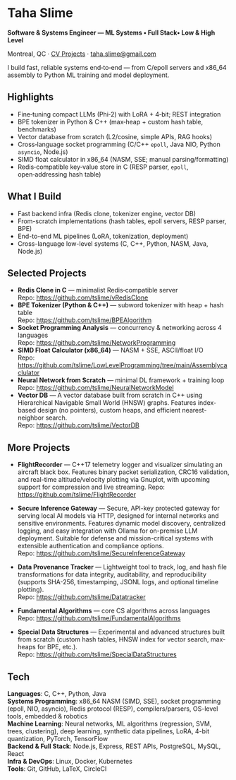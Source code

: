 # Taha Slime

**Software & Systems Engineer — ML Systems • Full Stack• Low & High Level**

Montreal, QC · [CV Projects](#selected-projects) · taha.slime@gmail.com

I build fast, reliable systems end‑to‑end — from C/epoll servers and x86_64 assembly to Python ML training and model deployment.

## Highlights
- Fine‑tuning compact LLMs (Phi‑2) with LoRA + 4‑bit; REST integration
- BPE tokenizer in Python & C++ (max‑heap + custom hash table, benchmarks)
- Vector database from scratch (L2/cosine, simple APIs, RAG hooks)
- Cross‑language socket programming (C/C++ `epoll`, Java NIO, Python `asyncio`, Node.js)
- SIMD float calculator in x86_64 (NASM, SSE; manual parsing/formatting)
- Redis‑compatible key‑value store in C (RESP parser, `epoll`, open‑addressing hash table)


## What I Build
- Fast backend infra (Redis clone, tokenizer engine, vector DB)
- From-scratch implementations (hash tables, epoll servers, RESP parser, BPE)
- End-to-end ML pipelines (LoRA, tokenization, deployment)
- Cross-language low-level systems (C, C++, Python, NASM, Java, Node.js)


## Selected Projects
- **Redis Clone in C** — minimalist Redis‑compatible server  
  Repo: https://github.com/tslime/vRedisClone
- **BPE Tokenizer (Python & C++)** — subword tokenizer with heap + hash table  
  Repo: https://github.com/tslime/BPEAlgorithm
- **Socket Programming Analysis** — concurrency & networking across 4 languages  
  Repo: https://github.com/tslime/NetworkProgramming
- **SIMD Float Calculator (x86_64)** — NASM + SSE, ASCII/float I/O  
  Repo: https://github.com/tslime/LowLevelProgramming/tree/main/Assemblycaclulator
- **Neural Network from Scratch** — minimal DL framework + training loop  
  Repo: https://github.com/tslime/NeuralNetworkModel
- **Vector DB** — A vector database built from scratch in C++ using Hierarchical Navigable Small World (HNSW) graphs. Features index-based design (no pointers), custom heaps, and efficient nearest-neighbor search.  
  Repo: https://github.com/tslime/VectorDB

## More Projects

- **FlightRecorder** — C++17 telemetry logger and visualizer simulating an aircraft black box.
Features binary packet serialization, CRC16 validation, and real-time altitude/velocity plotting via Gnuplot, with upcoming support for compression and live streaming.
Repo: https://github.com/tslime/FlightRecorder

- **Secure Inference Gateway** — Secure, API-key protected gateway for serving local AI models via HTTP, designed for internal networks and sensitive environments. Features dynamic model discovery, centralized logging, and easy integration with Ollama for on-premise LLM deployment. Suitable for defense and mission-critical systems with extensible authentication and compliance options.  
  Repo: https://github.com/tslime/SecureInferenceGateway
  
- **Data Provenance Tracker** — Lightweight tool to track, log, and hash file transformations for data integrity, auditability, and reproducibility (supports SHA-256, timestamping, JSONL logs, and optional timeline plotting).  
  Repo: https://github.com/tslime/Datatracker

- **Fundamental Algorithms** — core CS algorithms across languages  
  Repo: https://github.com/tslime/FundamentalAlgorithms

- **Special Data Structures** — Experimental and advanced structures built from scratch (custom hash tables, HNSW index for vector search, max-heaps for BPE, etc.).  
  Repo: https://github.com/tslime/SpecialDataStructures


## Tech

**Languages**: C, C++, Python, Java  
**Systems Programming**: x86_64 NASM (SIMD, SSE), socket programming (epoll, NIO, asyncio), Redis protocol (RESP), compilers/parsers, OS-level tools, embedded & robotics  
**Machine Learning**: Neural networks, ML algorithms (regression, SVM, trees, clustering), deep learning, synthetic data pipelines, LoRA, 4-bit quantization, PyTorch, TensorFlow  
**Backend & Full Stack**: Node.js, Express, REST APIs, PostgreSQL, MySQL, React  
**Infra & DevOps**: Linux, Docker, Kubernetes  
**Tools**: Git, GitHub, LaTeX, CircleCI  


